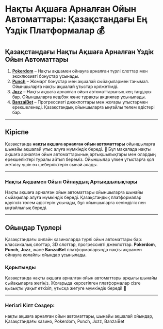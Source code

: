 # Нақты Ақшаға Арналған Ойын Автоматтары: Қазақстандағы Ең Үздік Платформалар 💰

## Қазақстандағы Нақты Ақшаға Арналған Үздік Ойын Автоматтары

1. **[Pokerdom](https://brandplay.link/4k77v2yx)** – Нақты ақшамен ойнауға арналған түрлі слоттар мен эксклюзивті бонустар ұсынады.
2. **[Punch](https://betpunch1.com/d638d6d39)** – Жомарт бонустар мен ақшалай сыйақылармен танымал. Ойыншыларға нақты ақшалай ұтыстар қолжетімді.
3. **[Jozz](https://tk435zi5i9.com/alt/jozz/registration?e8250665e216213938eeaefaf3e61c0a)** – Нақты ақшаға арналған ойын автоматтарының кең таңдауы бар. Ойыншыларға кешбэк және тұрақты акциялар ұсынылады.
4. **[BanzaiBet](https://bnzstr009.com/e9rVJ)** – Прогрессивті джекпоттары мен жоғары ұтыстармен ерекшеленеді. Қазақстандық ойыншыларға ыңғайлы төлем әдістері бар.

---

## Кіріспе
Қазақстанда **нақты ақшаға арналған ойын автоматтары** ойыншыларға шынайы ақшалай ұтыс алуға мүмкіндік береді. 🤩 Бұл мақалада нақты ақшаға арналған ойын автоматтарының артықшылықтары мен олардың ерекшеліктері туралы айтып береміз. Ойыншылар үлкен ұтыстарға қол жеткізу үшін өз шеберліктерін сынай алады.

---

### Нақты Ақшамен Ойын Ойнаудың Артықшылықтары

Нақты ақшаға арналған ойын автоматтары ойыншыларға шынайы сыйақылар алуға мүмкіндік береді. Қазақстандық платформалар қауіпсіз төлем әдістерін ұсынады, бұл ойыншыларға сенімділік пен ыңғайлылық береді.

---

## Ойындар Түрлері

Қазақстандағы онлайн казиноларда түрлі ойын автоматтары бар: классикалық слоттар, 3D слоттар, прогрессивті джекпоттар. **Pokerdom**, **Punch**, **Jozz**, және **BanzaiBet** платформаларында нақты ақшамен ойнауға қолайлы ойындар ұсынылады.

### Қорытынды

Қазақстанда нақты ақшаға арналған ойын автоматтары арқылы шынайы сыйақыларға жетіңіз. Жоғарыда көрсетілген платформалар сізге қызықты уақыт өткізіп, ұтысқа жетуге мүмкіндік береді! 🎉

---

### Негізгі Кілт Сөздер:
нақты ақшаға арналған ойын автоматтары, шынайы ақшалай ойындар, Қазақстандағы казино, Pokerdom, Punch, Jozz, BanzaiBet
